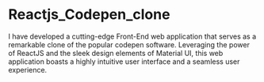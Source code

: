 # Reactjs_Codepen_clone
I have developed a cutting-edge Front-End web application that serves as a remarkable clone of the popular codepen software. Leveraging the power of ReactJS and the sleek design elements of Material UI, this web application boasts a highly intuitive user interface and a seamless user experience.

